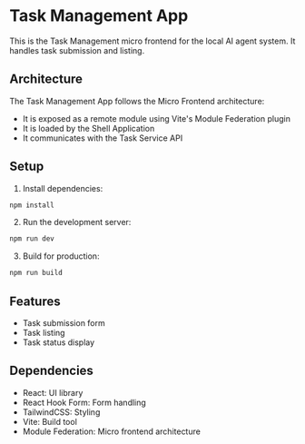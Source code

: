 # Task Management App

This is the Task Management micro frontend for the local AI agent system. It handles task submission and listing.

## Architecture

The Task Management App follows the Micro Frontend architecture:

- It is exposed as a remote module using Vite's Module Federation plugin
- It is loaded by the Shell Application
- It communicates with the Task Service API

## Setup

1. Install dependencies:
```bash
npm install
```

2. Run the development server:
```bash
npm run dev
```

3. Build for production:
```bash
npm run build
```

## Features

- Task submission form
- Task listing
- Task status display

## Dependencies

- React: UI library
- React Hook Form: Form handling
- TailwindCSS: Styling
- Vite: Build tool
- Module Federation: Micro frontend architecture
